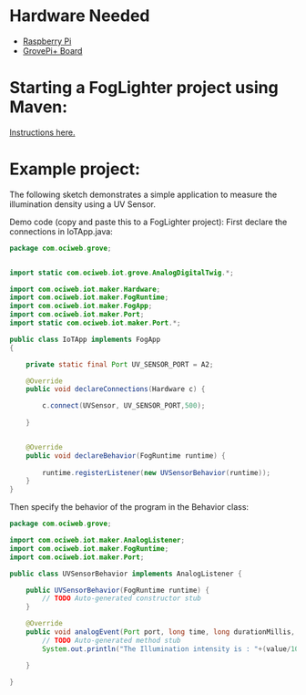 # Hardware Needed
- [Raspberry Pi](https://www.raspberrypi.org/)
- [GrovePi+ Board](https://www.dexterindustries.com/shop/grovepi-board/)

# Starting a FogLighter project using Maven:
[Instructions here.](https://github.com/oci-pronghorn/FogLighter/blob/master/README.md)

# Example project:

The following sketch demonstrates a simple application to measure the illumination density using a UV Sensor.

Demo code (copy and paste this to a FogLighter project):
First declare the connections in IoTApp.java:


```java
package com.ociweb.grove;


import static com.ociweb.iot.grove.AnalogDigitalTwig.*;

import com.ociweb.iot.maker.Hardware;
import com.ociweb.iot.maker.FogRuntime;
import com.ociweb.iot.maker.FogApp;
import com.ociweb.iot.maker.Port;
import static com.ociweb.iot.maker.Port.*;

public class IoTApp implements FogApp
{

    private static final Port UV_SENSOR_PORT = A2;

    @Override
    public void declareConnections(Hardware c) {

        c.connect(UVSensor, UV_SENSOR_PORT,500);
        
    }


    @Override
    public void declareBehavior(FogRuntime runtime) {
      
        runtime.registerListener(new UVSensorBehavior(runtime));
    }
}
```


Then specify the behavior of the program in the Behavior class:

```java
package com.ociweb.grove;

import com.ociweb.iot.maker.AnalogListener;
import com.ociweb.iot.maker.FogRuntime;
import com.ociweb.iot.maker.Port;

public class UVSensorBehavior implements AnalogListener {

	public UVSensorBehavior(FogRuntime runtime) {
		// TODO Auto-generated constructor stub
	}

	@Override
	public void analogEvent(Port port, long time, long durationMillis, int average, int value) {
		// TODO Auto-generated method stub
        System.out.println("The Illumination intensity is : "+(value/1023*307)+"mW/m^2");

	}

}
```






